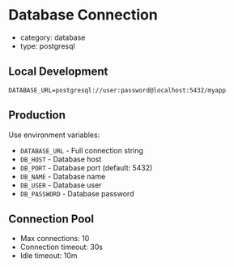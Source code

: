 # Database Connection
- category: database
- type: postgresql

## Local Development
```
DATABASE_URL=postgresql://user:password@localhost:5432/myapp
```

## Production
Use environment variables:
- `DATABASE_URL` - Full connection string
- `DB_HOST` - Database host
- `DB_PORT` - Database port (default: 5432)
- `DB_NAME` - Database name
- `DB_USER` - Database user
- `DB_PASSWORD` - Database password

## Connection Pool
- Max connections: 10
- Connection timeout: 30s
- Idle timeout: 10m 